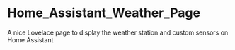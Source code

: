 # Home_Assistant_Weather_Page
A nice Lovelace page to display the weather station and custom sensors on Home Assistant
